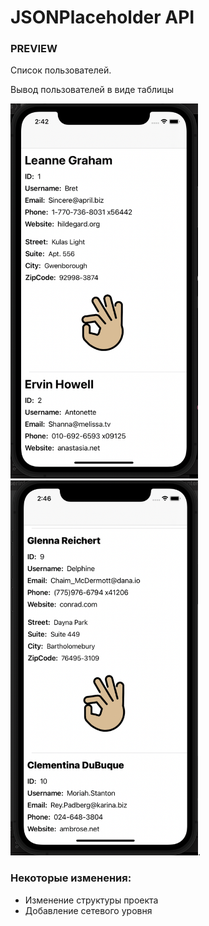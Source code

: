# JSONPlaceholder API


### PREVIEW


Список пользователей. 

Вывод пользователей в виде таблицы

<img src="Preview/5.png" width="300px" height="600px"> <img src="Preview/6.png" width="300px" height="600px">. 

### Некоторые изменения:
- Изменение структуры проекта
- Добавление сетевого уровня
